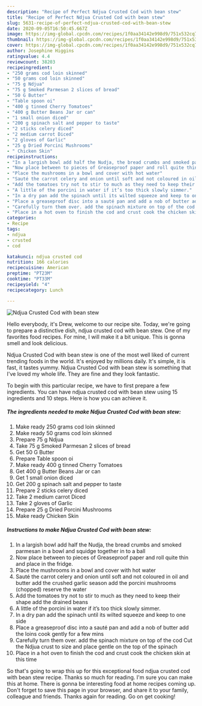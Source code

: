 ```yaml
---
description: "Recipe of Perfect Ndjua Crusted Cod with bean stew"
title: "Recipe of Perfect Ndjua Crusted Cod with bean stew"
slug: 5631-recipe-of-perfect-ndjua-crusted-cod-with-bean-stew
date: 2020-09-05T16:50:45.667Z
image: https://img-global.cpcdn.com/recipes/1f0aa34142e998d9/751x532cq70/ndjua-crusted-cod-with-bean-stew-recipe-main-photo.jpg
thumbnail: https://img-global.cpcdn.com/recipes/1f0aa34142e998d9/751x532cq70/ndjua-crusted-cod-with-bean-stew-recipe-main-photo.jpg
cover: https://img-global.cpcdn.com/recipes/1f0aa34142e998d9/751x532cq70/ndjua-crusted-cod-with-bean-stew-recipe-main-photo.jpg
author: Josephine Higgins
ratingvalue: 4.4
reviewcount: 38203
recipeingredient:
- "250 grams cod loin skinned"
- "50 grams cod loin skinned"
- "75 g Ndjua"
- "75 g Smoked Parmesan 2 slices of bread"
- "50 G Butter"
- "Table spoon oi"
- "400 g tinned Cherry Tomatoes"
- "400 g Butter Beans Jar or can"
- "1 small onion diced"
- "200 g spinach salt and pepper to taste"
- "2 sticks celery diced"
- "2 medium carrot Diced"
- "2 gloves of Garlic"
- "25 g Dried Porcini Mushrooms"
- " Chicken Skin"
recipeinstructions:
- "In a largish bowl add half the Nudja, the bread crumbs and smoked parmesan in a bowl and squidge together in to a ball"
- "Now place between to pieces of Greaseproof paper and roll quite thin and place in the fridge."
- "Place the mushrooms in a bowl and cover with hot water"
- "Sauté the carrot celery and onion until soft and not coloured in oil and butter add the crushed garlic season add the porcini mushrooms (chopped) reserve the water"
- "Add the tomatoes try not to stir to much as they need to keep their shape add the drained beans"
- "A little of the porcini in water if it’s too thick slowly simmer."
- "In a dry pan add the spinach until its wilted squeeze and keep to one side"
- "Place a greaseproof disc into a sauté pan and add a nob of butter add the loins cook gently for a few mins"
- "Carefully turn them over. add the spinach mixture on top of the cod Cut the Ndjua crust to size and place gentle on the top of the spinach"
- "Place in a hot oven to finish the cod and crust cook the chicken skin at this time"
categories:
- Recipe
tags:
- ndjua
- crusted
- cod

katakunci: ndjua crusted cod 
nutrition: 166 calories
recipecuisine: American
preptime: "PT23M"
cooktime: "PT33M"
recipeyield: "4"
recipecategory: Lunch

---
```



![Ndjua Crusted Cod with bean stew](https://img-global.cpcdn.com/recipes/1f0aa34142e998d9/751x532cq70/ndjua-crusted-cod-with-bean-stew-recipe-main-photo.jpg)

Hello everybody, it's Drew, welcome to our recipe site. Today, we're going to prepare a distinctive dish, ndjua crusted cod with bean stew. One of my favorites food recipes. For mine, I will make it a bit unique. This is gonna smell and look delicious.

Ndjua Crusted Cod with bean stew is one of the most well liked of current trending foods in the world. It's enjoyed by millions daily. It's simple, it is fast, it tastes yummy. Ndjua Crusted Cod with bean stew is something that I've loved my whole life. They are fine and they look fantastic.




To begin with this particular recipe, we have to first prepare a few ingredients. You can have ndjua crusted cod with bean stew using 15 ingredients and 10 steps. Here is how you can achieve it.

<!--inarticleads1-->

##### The ingredients needed to make Ndjua Crusted Cod with bean stew:

1. Make ready 250 grams cod loin skinned
1. Make ready 50 grams cod loin skinned
1. Prepare 75 g Ndjua
1. Take 75 g Smoked Parmesan 2 slices of bread
1. Get 50 G Butter
1. Prepare Table spoon oi
1. Make ready 400 g tinned Cherry Tomatoes
1. Get 400 g Butter Beans Jar or can
1. Get 1 small onion diced
1. Get 200 g spinach salt and pepper to taste
1. Prepare 2 sticks celery diced
1. Take 2 medium carrot Diced
1. Take 2 gloves of Garlic
1. Prepare 25 g Dried Porcini Mushrooms
1. Make ready  Chicken Skin




<!--inarticleads2-->

##### Instructions to make Ndjua Crusted Cod with bean stew:

1. In a largish bowl add half the Nudja, the bread crumbs and smoked parmesan in a bowl and squidge together in to a ball
1. Now place between to pieces of Greaseproof paper and roll quite thin and place in the fridge.
1. Place the mushrooms in a bowl and cover with hot water
1. Sauté the carrot celery and onion until soft and not coloured in oil and butter add the crushed garlic season add the porcini mushrooms (chopped) reserve the water
1. Add the tomatoes try not to stir to much as they need to keep their shape add the drained beans
1. A little of the porcini in water if it’s too thick slowly simmer.
1. In a dry pan add the spinach until its wilted squeeze and keep to one side
1. Place a greaseproof disc into a sauté pan and add a nob of butter add the loins cook gently for a few mins
1. Carefully turn them over. add the spinach mixture on top of the cod Cut the Ndjua crust to size and place gentle on the top of the spinach
1. Place in a hot oven to finish the cod and crust cook the chicken skin at this time




So that's going to wrap this up for this exceptional food ndjua crusted cod with bean stew recipe. Thanks so much for reading. I'm sure you can make this at home. There is gonna be interesting food at home recipes coming up. Don't forget to save this page in your browser, and share it to your family, colleague and friends. Thanks again for reading. Go on get cooking!
